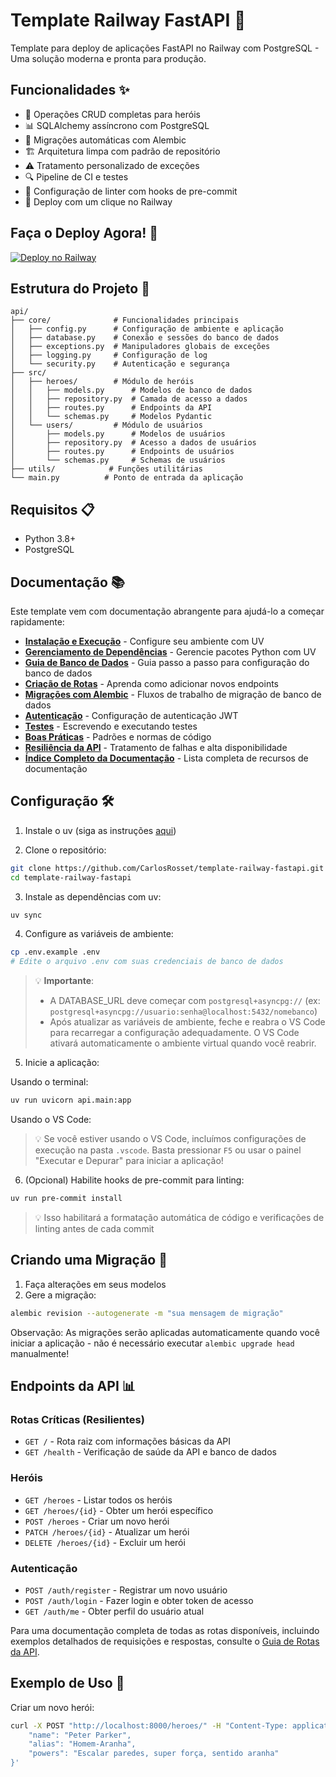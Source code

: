 # Template Railway FastAPI 🚀
Template para deploy de aplicações FastAPI no Railway com PostgreSQL - Uma solução moderna e pronta para produção.

## Funcionalidades ✨
- 🔄 Operações CRUD completas para heróis
- 📊 SQLAlchemy assíncrono com PostgreSQL
- 🔄 Migrações automáticas com Alembic
- 🏗️ Arquitetura limpa com padrão de repositório
- ⚠️ Tratamento personalizado de exceções
- 🔍 Pipeline de CI e testes
- 🧹 Configuração de linter com hooks de pre-commit
- 🚂 Deploy com um clique no Railway

## Faça o Deploy Agora! 🚀
[![Deploy no Railway](https://railway.com/button.svg)](https://railway.com/template/wbTudS?referralCode=beBXJA)

## Estrutura do Projeto 📁
```
api/
├── core/              # Funcionalidades principais
│   ├── config.py      # Configuração de ambiente e aplicação
│   ├── database.py    # Conexão e sessões do banco de dados
│   ├── exceptions.py  # Manipuladores globais de exceções
│   ├── logging.py     # Configuração de log
│   └── security.py    # Autenticação e segurança
├── src/
│   ├── heroes/        # Módulo de heróis
│   │   ├── models.py      # Modelos de banco de dados
│   │   ├── repository.py  # Camada de acesso a dados
│   │   ├── routes.py      # Endpoints da API
│   │   └── schemas.py     # Modelos Pydantic
│   └── users/         # Módulo de usuários
│       ├── models.py      # Modelos de usuários
│       ├── repository.py  # Acesso a dados de usuários
│       ├── routes.py      # Endpoints de usuários
│       └── schemas.py     # Schemas de usuários
├── utils/            # Funções utilitárias
└── main.py          # Ponto de entrada da aplicação
```

## Requisitos 📋
- Python 3.8+
- PostgreSQL

## Documentação 📚
Este template vem com documentação abrangente para ajudá-lo a começar rapidamente:

- [**Instalação e Execução**](docs/instalacao_execucao.md) - Configure seu ambiente com UV
- [**Gerenciamento de Dependências**](docs/gerenciamento_dependencias.md) - Gerencie pacotes Python com UV
- [**Guia de Banco de Dados**](docs/banco_de_dados_passo_a_passo.md) - Guia passo a passo para configuração do banco de dados
- [**Criação de Rotas**](docs/criacao_rotas.md) - Aprenda como adicionar novos endpoints
- [**Migrações com Alembic**](docs/alembic_migracao.md) - Fluxos de trabalho de migração de banco de dados
- [**Autenticação**](docs/autenticacao_jwt.md) - Configuração de autenticação JWT
- [**Testes**](docs/testes.md) - Escrevendo e executando testes
- [**Boas Práticas**](docs/boas_praticas.md) - Padrões e normas de código
- [**Resiliência da API**](docs/resiliencia_api.md) - Tratamento de falhas e alta disponibilidade
- [**Índice Completo da Documentação**](docs/index.md) - Lista completa de recursos de documentação

## Configuração 🛠️
1. Instale o uv (siga as instruções [aqui](https://docs.astral.sh/uv/#getting-started))

2. Clone o repositório:
```bash
git clone https://github.com/CarlosRosset/template-railway-fastapi.git
cd template-railway-fastapi
```

3. Instale as dependências com uv:
```bash
uv sync
```

4. Configure as variáveis de ambiente:
```bash
cp .env.example .env
# Edite o arquivo .env com suas credenciais de banco de dados
```

> 💡 **Importante**: 
> - A DATABASE_URL deve começar com `postgresql+asyncpg://` (ex: `postgresql+asyncpg://usuario:senha@localhost:5432/nomebanco`)
> - Após atualizar as variáveis de ambiente, feche e reabra o VS Code para recarregar a configuração adequadamente. O VS Code ativará automaticamente o ambiente virtual quando você reabrir.

5. Inicie a aplicação:

Usando o terminal:
```bash
uv run uvicorn api.main:app
```

Usando o VS Code:
> 💡 Se você estiver usando o VS Code, incluímos configurações de execução na pasta `.vscode`. Basta pressionar `F5` ou usar o painel "Executar e Depurar" para iniciar a aplicação!

6. (Opcional) Habilite hooks de pre-commit para linting:
```bash
uv run pre-commit install
```
> 💡 Isso habilitará a formatação automática de código e verificações de linting antes de cada commit

## Criando uma Migração 🔄
1. Faça alterações em seus modelos
2. Gere a migração:
```bash
alembic revision --autogenerate -m "sua mensagem de migração"
```

Observação: As migrações serão aplicadas automaticamente quando você iniciar a aplicação - não é necessário executar `alembic upgrade head` manualmente!

## Endpoints da API 📊
### Rotas Críticas (Resilientes)
- `GET /` - Rota raiz com informações básicas da API
- `GET /health` - Verificação de saúde da API e banco de dados

### Heróis
- `GET /heroes` - Listar todos os heróis
- `GET /heroes/{id}` - Obter um herói específico
- `POST /heroes` - Criar um novo herói
- `PATCH /heroes/{id}` - Atualizar um herói
- `DELETE /heroes/{id}` - Excluir um herói

### Autenticação
- `POST /auth/register` - Registrar um novo usuário
- `POST /auth/login` - Fazer login e obter token de acesso
- `GET /auth/me` - Obter perfil do usuário atual

Para uma documentação completa de todas as rotas disponíveis, incluindo exemplos detalhados de requisições e respostas, consulte o [Guia de Rotas da API](docs/rotas_da_api.md).

## Exemplo de Uso 📝
Criar um novo herói:
```bash
curl -X POST "http://localhost:8000/heroes/" -H "Content-Type: application/json" -d '{
    "name": "Peter Parker",
    "alias": "Homem-Aranha",
    "powers": "Escalar paredes, super força, sentido aranha"
}'
```

